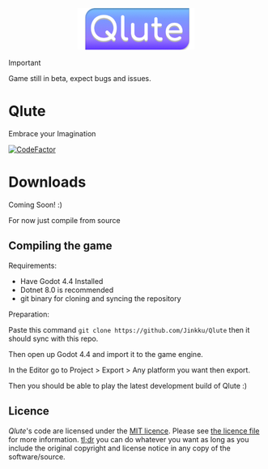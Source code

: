<p align="center">
  <img width="231" alt="Qlute Logo" src="https://github.com/Jinkku/Qlute/blob/master/Skin/System/mainmenulogo.png?raw=true">
</p>

> [!IMPORTANT]
> Game still in beta, expect bugs and issues.

# Qlute
Embrace your Imagination

[![CodeFactor](https://www.codefactor.io/repository/github/jinkku/qlute/badge)](https://www.codefactor.io/repository/github/jinkku/qlute)

# Downloads

Coming Soon! :)

For now just compile from source

## Compiling the game
Requirements:
- Have Godot 4.4 Installed
- Dotnet 8.0 is recommended
- git binary for cloning and syncing the repository

Preparation:

Paste this command  ```git clone https://github.com/Jinkku/Qlute``` then it should sync with this repo.

Then open up Godot 4.4 and import it to the game engine.

In the Editor go to Project > Export > Any platform you want then export.

Then you should be able to play the latest development build of Qlute :)

## Licence

*Qlute*'s code are licensed under the [MIT licence](https://opensource.org/licenses/MIT). Please see [the licence file](LICENCE) for more information. [tl;dr](https://tldrlegal.com/license/mit-license) you can do whatever you want as long as you include the original copyright and license notice in any copy of the software/source.
